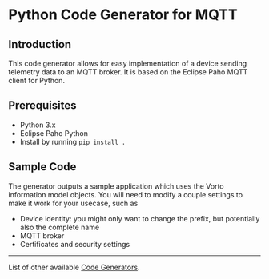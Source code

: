 # Python Code Generator for MQTT

## Introduction
This code generator allows for easy implementation of a device sending telemetry data to an MQTT broker.
It is based on the Eclipse Paho MQTT client for Python.

## Prerequisites

* Python 3.x
* Eclipse Paho Python
 * Install by running `pip install .`

## Sample Code

The generator outputs a sample application which uses the Vorto information model objects. You will need to modify a couple settings to make it work for your usecase, such as
* Device identity: you might only want to change the prefix, but potentially also the complete name
* MQTT broker
* Certificates and security settings

----------

List of other available [Code Generators](../Readme.md).
